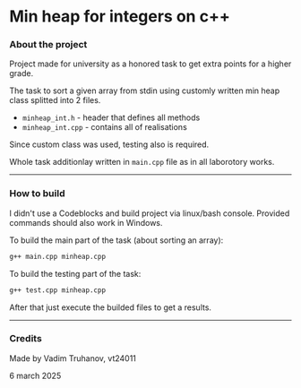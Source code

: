 # Min heap for integers on c++

### About the project

Project made for university as a honored task to get extra points for a higher grade.

The task to sort a given array from stdin using customly written min heap class splitted into 2 files.
- `minheap_int.h` - header that defines all methods
- `minheap_int.cpp` - contains all of realisations

Since custom class was used, testing also is required.

Whole task additionlay written in `main.cpp` file as in all laborotory works.

---

### How to build

I didn't use a Codeblocks and build project via linux/bash console. Provided commands should also work in Windows.

To build the main part of the task (about sorting an array):
```bash
g++ main.cpp minheap.cpp
```

To build the testing part of the task:
```bash
g++ test.cpp minheap.cpp
```

After that just execute the builded files to get a results.

---

### Credits

Made by Vadim Truhanov, vt24011

6 march 2025